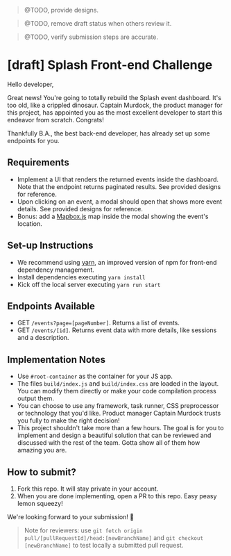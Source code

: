 > @TODO, provide designs.

> @TODO, remove draft status when others review it.

> @TODO, verify submission steps are accurate.

# [draft] Splash Front-end Challenge

Hello developer,

Great news! You're going to totally rebuild the Splash event dashboard. It's too old, like a crippled dinosaur. Captain Murdock, the product manager for this project, has appointed you as the most excellent developer to start this endeavor from scratch. Congrats!

Thankfully B.A., the best back-end developer, has already set up some endpoints for you.

## Requirements

* Implement a UI that renders the returned events inside the dashboard. Note that the endpoint returns paginated results. See provided designs for reference.
* Upon clicking on an event, a modal should open that shows more event details. See provided designs for reference.
* Bonus: add a [Mapbox.js](https://www.mapbox.com/) map inside the modal showing the event's location.

## Set-up Instructions

* We recommend using [yarn](https://yarnpkg.com/en/), an improved version of npm for front-end dependency management.
* Install dependencies executing `yarn install`
* Kick off the local server executing `yarn run start`

## Endpoints Available

* GET `/events?page=[pageNumber]`. Returns a list of events.
* GET `/events/[id]`. Returns event data with more details, like sessions and a description.

## Implementation Notes

* Use `#root-container` as the container for your JS app.
* The files `build/index.js` and `build/index.css` are loaded in the layout. You can modify them directly or make your code compilation process output them.
* You can choose to use any framework, task runner, CSS preprocessor or technology that you'd like. Product manager Captain Murdock trusts you fully to make the right decision!
* This project shouldn't take more than a few hours. The goal is for you to implement and design a beautiful solution that can be reviewed and discussed with the rest of the team. Gotta show all of them how amazing you are.

## How to submit?

1. Fork this repo. It will stay private in your account.
2. When you are done implementing, open a PR to this repo. Easy peasy lemon squeezy!

We're looking forward to your submission! 🚀

> Note for reviewers: use `git fetch origin pull/[pullRequestId]/head:[newBranchName]` and `git checkout [newBranchName]` to test locally a submitted pull request.
